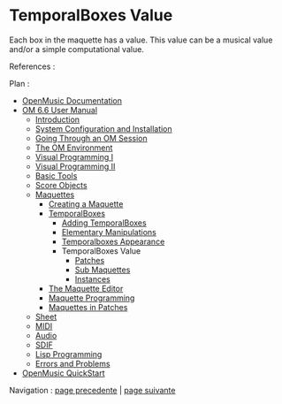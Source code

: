 # TemporalBoxes Value

Each box in the maquette has a value. This value can be a musical value and/or
a simple computational value.

References :

Plan :

  * [OpenMusic Documentation](OM-Documentation)
  * [OM 6.6 User Manual](OM-User-Manual)
    * [Introduction](00-Sommaire)
    * [System Configuration and Installation](Installation)
    * [Going Through an OM Session](Goingthrough)
    * [The OM Environment](Environment)
    * [Visual Programming I](BasicVisualProgramming)
    * [Visual Programming II](AdvancedVisualProgramming)
    * [Basic Tools](BasicObjects)
    * [Score Objects](ScoreObjects)
    * [Maquettes](Maquettes)
      * [Creating a Maquette](Maquette)
      * [TemporalBoxes](TemporalBoxes)
        * [Adding TemporalBoxes](AddingTempbox)
        * [Elementary Manipulations](elementary)
        * [Temporalboxes Appearance](Appearance)
        * TemporalBoxes Value
          * [Patches](PatchValue)
          * [Sub Maquettes](MaquetteValue)
          * [Instances](InstancesValue)
      * [The Maquette Editor](Editor)
      * [Maquette Programming](Programming%20Maquette)
      * [Maquettes in Patches](Maquettes%20in%20Patches)
    * [Sheet](Sheet)
    * [MIDI](MIDI)
    * [Audio](Audio)
    * [SDIF](SDIF)
    * [Lisp Programming](Lisp)
    * [Errors and Problems](errors)
  * [OpenMusic QuickStart](QuickStart-Chapters)

Navigation : [page precedente](Appearance "page précédente\(Temporalboxes
Appearance\)") | [page suivante](PatchValue "page suivante\(Patches\)")

